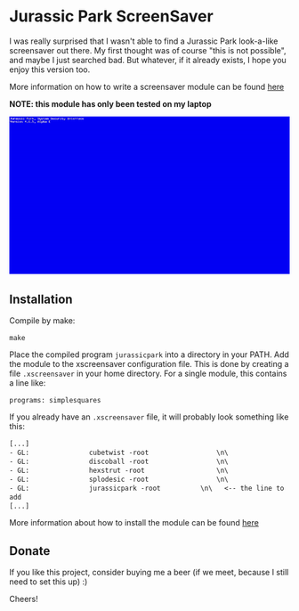# Jurassic Park ScreenSaver

I was really surprised that I wasn't able to find a Jurassic
Park look-a-like screensaver out there.
My first thought was of course "this is not possible", and maybe I just searched
bad. But whatever, if it already exists, I hope you enjoy this version too.

More information on how to write a screensaver module can be found [here](http://www.dis.uniroma1.it/~liberato/screensaver/)

**NOTE: this module has only been tested on my laptop**

<img src = "./screensaver-gif.gif">

## Installation

Compile by make:
```
make
```

Place the compiled program `jurassicpark` into a directory in your PATH.
Add the module to the xscreensaver configuration file. This is done by creating a file `.xscreensaver` in your home directory. For a single module, this contains a line like:
```
programs: simplesquares
```

If you already have an `.xscreensaver` file, it will probably look something like this:

```
[...]
- GL: 				cubetwist -root				    \n\
- GL: 				discoball -root				    \n\
- GL: 				hexstrut -root				    \n\
- GL: 				splodesic -root				    \n\
- GL: 				jurassicpark -root		    \n\   <-- the line to add
[...]
```

More information about how to install the module can be found [here](http://www.dis.uniroma1.it/~liberato/screensaver/install.html)

## Donate
If you like this project, consider buying me a beer (if we meet, because I still need to set this up) :)

Cheers!
